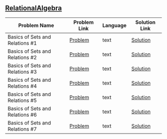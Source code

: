 ## [RelationalAlgebra](https://www.hackerrank.com/domains/databases/relational-algebra)

|Problem Name|Problem Link|Language|Solution Link|
---|---|---|---
|Basics of Sets and Relations #1|[Problem](https://www.hackerrank.com/challenges/basics-of-sets-and-relational-algebra-1/problem)|text|[Solution](./basics-of-sets-and-relational-algebra-1)|
|Basics of Sets and Relations #2|[Problem](https://www.hackerrank.com/challenges/basics-of-sets-and-relational-algebra-2/problem)|text|[Solution](./basics-of-sets-and-relational-algebra-2)|
|Basics of Sets and Relations #3|[Problem](https://www.hackerrank.com/challenges/basics-of-sets-and-relational-algebra-3/problem)|text|[Solution](./basics-of-sets-and-relational-algebra-3)|
|Basics of Sets and Relations #4|[Problem](https://www.hackerrank.com/challenges/basics-of-sets-and-relational-algebra-4/problem)|text|[Solution](./basics-of-sets-and-relational-algebra-4)|
|Basics of Sets and Relations #5|[Problem](https://www.hackerrank.com/challenges/basics-of-sets-and-relational-algebra-5/problem)|text|[Solution](./basics-of-sets-and-relational-algebra-5)|
|Basics of Sets and Relations #6|[Problem](https://www.hackerrank.com/challenges/basics-of-sets-and-relational-algebra-6/problem)|text|[Solution](./basics-of-sets-and-relational-algebra-6)|
|Basics of Sets and Relations #7|[Problem](https://www.hackerrank.com/challenges/basics-of-sets-and-relational-algebra-7/problem)|text|[Solution](./basics-of-sets-and-relational-algebra-7)|
